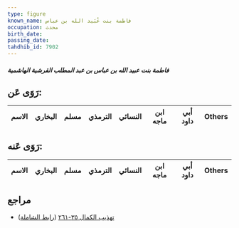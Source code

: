 ```yaml
---
type: figure
known_name: فاطمة بنت عُبَيد الله بن عباس
occupation: محدث
birth_date:
passing_date:
tahdhib_id: 7902
---
```

##### فاطمة بنت عبيد الله بن عباس بن عبد المطلب القرشية الهاشمية

## رَوَى عَن:
| الاسم | البخاري | مسلم | الترمذي | النسائي | ابن ماجه | أبي داود | Others |
| ----- | ------- | ---- | ------- | ------- | -------- | -------- | ------ |
## رَوَى عَنه:
| الاسم | البخاري | مسلم | الترمذي | النسائي | ابن ماجه | أبي داود | Others |
| ----- | ------- | ---- | ------- | ------- | -------- | -------- | ------ |
## مراجع
- [تهذيب الكمال ٣٥-٢٦١](obsidian://open?vault=Tahdhib-al-Kamal&file=Figures/٧٩٠٢-فاطمة%20بنت%20عبيد%20الله%20بن%20عباس%20بن%20عبد%20المطلب%20القرشية%20الهاشمية) ([رابط الشاملة](https://shamela.ws/book/3722/18860))